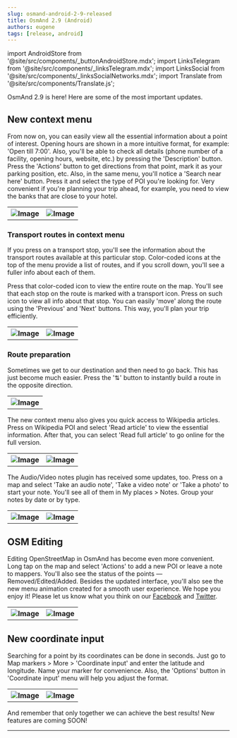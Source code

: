 ```yaml
---
slug: osmand-android-2-9-released
title: OsmAnd 2.9 (Android)
authors: eugene
tags: [release, android]
---
```

import AndroidStore from '@site/src/components/_buttonAndroidStore.mdx';
import LinksTelegram from '@site/src/components/_linksTelegram.mdx';
import LinksSocial from '@site/src/components/_linksSocialNetworks.mdx';
import Translate from '@site/src/components/Translate.js';

OsmAnd 2.9 is here! Here are some of the most important updates.

<!--truncate-->

## New context menu

From now on, you can easily view all the essential information about a point of interest. Opening hours are shown in a more intuitive format, for example: 'Open till 7:00'. Also, you'll be able to check all details (phone number of a facility, opening hours, website, etc.) by pressing the 'Description' button. Press the 'Actions' button to get directions from that point, mark it as your parking position, etc. Also, in the same menu, you'll notice a 'Search near here' button. Press it and select the type of POI you're looking for. Very convenient if you're planning your trip ahead, for example, you need to view the banks that are close to your hotel.

<table class="blogimage">
  <tr>
    <th><img src={require('./context_1.png').default} alt="Image"/></th>
    <th><img src={require('./context_2.png').default} alt="Image"/></th>
      </tr>
</table> 


### Transport routes in context menu

If you press on a transport stop, you'll see the information about the transport routes available at this particular stop. Color-coded icons at the top of the menu provide a list of routes, and if you scroll down, you'll see a fuller info about each of them.

Press that color-coded icon to view the entire route on the map. You'll see that each stop on the route is marked with a transport icon. Press on such icon to view all info about that stop. You can easily 'move' along the route using the 'Previous' and 'Next' buttons. This way, you'll plan your trip efficiently.

<table class="blogimage">
  <tr>
    <th><img src={require('./route_1.png').default} alt="Image"/></th>
    <th><img src={require('./route_2.png').default} alt="Image"/></th>
      </tr>
</table> 

### Route preparation

Sometimes we get to our destination and then need to go back. This has just become much easier. Press the '⇅' button to instantly build a route in the opposite direction.

<table class="blogimage">
  <tr>
    <th><img src={require('./route_3.png').default} alt="Image"/></th>
      </tr>
</table> 


The new context menu also gives you quick access to Wikipedia articles. Press on Wikipedia POI and select 'Read article' to view the essential information. After that, you can select 'Read full article' to go online for the full version.

<table class="blogimage">
  <tr>
    <th><img src={require('./wik_1.png').default} alt="Image"/></th>
    <th><img src={require('./wik_2.png').default} alt="Image"/></th>
      </tr>
</table> 

The Audio/Video notes plugin has received some updates, too. Press on a map and select 'Take an audio note', 'Take a video note' or 'Take a photo' to start your note. You'll see all of them in My places > Notes. Group your notes by date or by type.

<table class="blogimage">
  <tr>
    <th><img src={require('./av_1.png').default} alt="Image"/></th>
    <th><img src={require('./av_2.png').default} alt="Image"/></th>
      </tr>
</table> 

## OSM Editing

Editing OpenStreetMap in OsmAnd has become even more convenient. Long tap on the map and select 'Actions' to add a new POI or leave a note to mappers. You'll also see the status of the points &mdash; Removed/Edited/Added.
Besides the updated interface, you'll also see the new menu animation created for a smooth user experience. We hope you enjoy it! Please let us know what you think on our <a href="https://www.facebook.com/osmandapp/">Facebook</a> and <a href="https://www.twitter.com/osmandapp/">Twitter</a>.

<table class="blogimage">
  <tr>
    <th><img src={require('./edit_1.png').default} alt="Image"/></th>
    <th><img src={require('./edit_2.png').default} alt="Image"/></th>
      </tr>
</table> 

## New coordinate input

Searching for a point by its coordinates can be done in seconds. Just go to Map markers > More > 'Coordinate input' and enter the latitude and longitude. Name your marker for convenience. Also, the 'Options' button in 'Coordinate input' menu will help you adjust the format.

<table class="blogimage">
  <tr>
    <th><img src={require('./coordin_1.png').default} alt="Image"/></th>
    <th><img src={require('./coordin_2.png').default} alt="Image"/></th>
      </tr>
</table> 


And remember that only together we can achieve the best results!
New features are coming SOON!

____________________________ 

<LinksSocial/>





<LinksTelegram/>
<AndroidStore/>